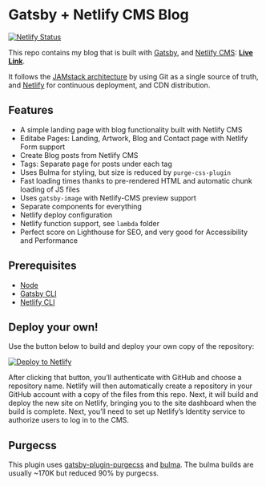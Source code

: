 # Gatsby + Netlify CMS Blog

[![Netlify Status](https://api.netlify.com/api/v1/badges/b654c94e-08a6-4b79-b443-7837581b1d8d/deploy-status)](https://app.netlify.com/sites/gatsby-starter-netlify-cms-ci/deploys)

This repo contains my blog that is built with [Gatsby](https://www.gatsbyjs.org/), and [Netlify CMS](https://www.netlifycms.org): **[Live Link](https://optimistic-davinci-baa5ec.netlify.app/)**.

It follows the [JAMstack architecture](https://jamstack.org) by using Git as a single source of truth, and [Netlify](https://www.netlify.com) for continuous deployment, and CDN distribution.

## Features

- A simple landing page with blog functionality built with Netlify CMS
- Editabe Pages: Landing, Artwork, Blog and Contact page with Netlify Form support
- Create Blog posts from Netlify CMS
- Tags: Separate page for posts under each tag
- Uses Bulma for styling, but size is reduced by `purge-css-plugin`
- Fast loading times thanks to pre-rendered HTML and automatic chunk loading of JS files
- Uses `gatsby-image` with Netlify-CMS preview support
- Separate components for everything
- Netlify deploy configuration
- Netlify function support, see `lambda` folder
- Perfect score on Lighthouse for SEO, and very good for Accessibility and Performance

## Prerequisites

- [Node](https://nodejs.org/)
- [Gatsby CLI](https://www.gatsbyjs.org/docs/)
- [Netlify CLI](https://github.com/netlify/cli)

## Deploy your own!

Use the button below to build and deploy your own copy of the repository:

<a href="https://app.netlify.com/start/deploy?repository=https://github.com/nabeelahussain/blog&amp;stack=cms"><img src="https://www.netlify.com/img/deploy/button.svg" alt="Deploy to Netlify"></a>

After clicking that button, you’ll authenticate with GitHub and choose a repository name. Netlify will then automatically create a repository in your GitHub account with a copy of the files from this repo. Next, it will build and deploy the new site on Netlify, bringing you to the site dashboard when the build is complete. Next, you’ll need to set up Netlify’s Identity service to authorize users to log in to the CMS.

## Purgecss

This plugin uses [gatsby-plugin-purgecss](https://www.gatsbyjs.org/packages/gatsby-plugin-purgecss/) and [bulma](https://bulma.io/). The bulma builds are usually ~170K but reduced 90% by purgecss.
